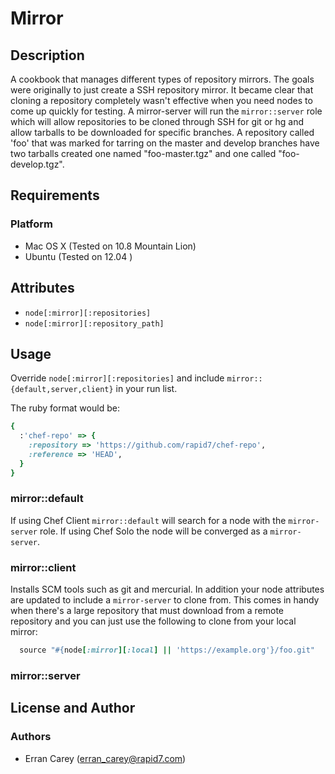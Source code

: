 # Mirror
## Description
A cookbook that manages different types of repository mirrors. The goals
were originally to just create a SSH repository mirror. It became clear
that cloning a repository completely wasn't effective when you need
nodes to come up quickly for testing. A mirror-server will run the
`mirror::server` role which will allow repositories to be cloned through
SSH for git or hg and allow tarballs to be downloaded for specific
branches. A repository called 'foo' that was marked for tarring on the
master and develop branches have two tarballs created one named
"foo-master.tgz" and one called "foo-develop.tgz".

## Requirements
### Platform
* Mac OS X (Tested on 10.8 Mountain Lion)
* Ubuntu (Tested on 12.04 )

## Attributes
* `node[:mirror][:repositories]`
* `node[:mirror][:repository_path]`

## Usage
Override `node[:mirror][:repositories]` and include
`mirror::{default,server,client}` in your run list.

The ruby format would be:

```ruby
{
  :'chef-repo' => {
    :repository => 'https://github.com/rapid7/chef-repo',
    :reference => 'HEAD',
  }
}
```

### mirror::default
If using Chef Client `mirror::default` will search for a node with the
`mirror-server` role. If using Chef Solo the node will be converged as
a `mirror-server`.

### mirror::client
Installs SCM tools such as git and mercurial. In addition your node
attributes are updated to include a `mirror-server` to clone from. This
comes in handy when there's a large repository that must download from a
remote repository and you can just use the following to clone from your
local mirror:

```ruby
  source "#{node[:mirror][:local] || 'https://example.org'}/foo.git"
```

### mirror::server

## License and Author
### Authors
* Erran Carey (erran_carey@rapid7.com)
